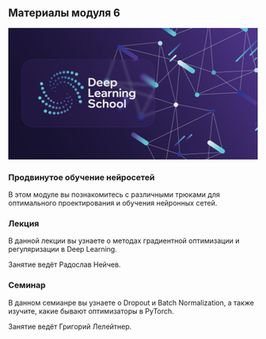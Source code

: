 ## Материалы модуля 6
<div align="center">
  <img src="../images/dls.png">
</div>

### Продвинутое обучение нейросетей

В этом модуле вы познакомитесь с различными трюками для оптимального проектирования и обучения нейронных сетей. 


### Лекция
В данной лекции вы узнаете о методах градиентной оптимизации и регуляризации в Deep Learning.

Занятие ведёт Радослав Нейчев.

### Семинар
В данном семианре вы узнаете о Dropout и Batch Normalization, а также изучите, какие бывают оптимизаторы в PyTorch.

Занятие ведёт Григорий Лелейтнер.


